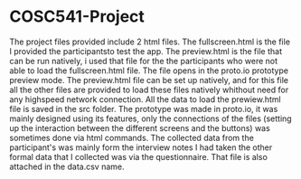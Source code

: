 # COSC541-Project
The project files provided include 2 html files. The fullscreen.html is the file I provided the participantsto test the app. 
The preview.html is the file that can be run natively, i used that file for the the participants who were not able to load the fullscreen.html file.
The file opens in the proto.io prototype preview mode.
The preview.html file can be set up natively, and for this file all the other files are provided to load these files natively whithout need for any highspeed network connection.
All the data to load the prewiew.html file is saved in the src folder.
The prototype was made in proto.io, it was mainly designed using its features, only the connections of the files (setting up the interaction between the different screens and the buttons) was sometimes done via html commands.
The collected data from the participant's was mainly form the interview notes I had taken the other formal data that I collected was via the questionnaire. That file is also attached in the data.csv name.

